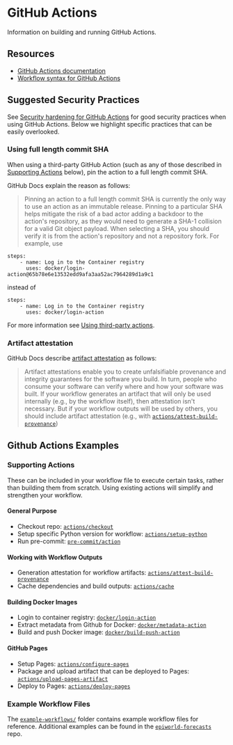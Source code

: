 # GitHub Actions

Information on building and running GitHub Actions.

## Resources
- [GitHub Actions documentation](https://docs.github.com/en/actions)
- [Workflow syntax for GitHub Actions](https://docs.github.com/en/actions/writing-workflows/workflow-syntax-for-github-actions)

## Suggested Security Practices
See [Security hardening for GitHub Actions](https://docs.github.com/en/actions/security-for-github-actions/security-guides/security-hardening-for-github-actions) for good security practices when using GitHub Actions.
Below we highlight specific practices that can be easily overlooked.

### Using full length commit SHA
When using a third-party GitHub Action (such as any of those described in [Supporting Actions](#supporting-actions) below), pin the action to a full length commit SHA.

GitHub Docs explain the reason as follows:
> Pinning an action to a full length commit SHA is currently the only way to use an action as an immutable release.
> Pinning to a particular SHA helps mitigate the risk of a bad actor adding a backdoor to the action's repository, as they would need to generate a SHA-1 collision for a valid Git object payload. 
> When selecting a SHA, you should verify it is from the action's repository and not a repository fork.
For example, use
```
steps:
    - name: Log in to the Container registry
      uses: docker/login-action@65b78e6e13532edd9afa3aa52ac7964289d1a9c1
```
instead of
```
steps:
    - name: Log in to the Container registry
      uses: docker/login-action
```
For more information see [Using third-party actions](https://docs.github.com/en/actions/security-for-github-actions/security-guides/security-hardening-for-github-actions#using-third-party-actions).

### Artifact attestation
GitHub Docs describe [artifact attestation](https://docs.github.com/en/actions/security-for-github-actions/using-artifact-attestations/using-artifact-attestations-to-establish-provenance-for-builds) as follows:
> Artifact attestations enable you to create unfalsifiable provenance and integrity guarantees for the software you build. 
> In turn, people who consume your software can verify where and how your software was built.
If your workflow generates an artifact that will only be used internally (e.g., by the workflow itself), then attestation isn't necessary. 
But if your workflow outputs will be used by others, you should include artifact attestation (e.g., with [`actions/attest-build-provenance`](https://github.com/actions/attest-build-provenance))

## Github Actions Examples

### Supporting Actions
These can be included in your workflow file to execute certain tasks, rather than building them from scratch.
Using existing actions will simplify and strengthen your workflow.

#### General Purpose
- Checkout repo: [`actions/checkout`](https://github.com/actions/checkout)
- Setup specific Python version for workflow: [`actions/setup-python`](https://github.com/actions/setup-python)
- Run pre-commit: [`pre-commit/action`](https://github.com/pre-commit/action)

#### Working with Workflow Outputs
- Generation attestation for workflow artifacts: [`actions/attest-build-provenance`](https://github.com/actions/attest-build-provenance)
- Cache dependencies and build outputs: [`actions/cache`](https://github.com/actions/cache)

#### Building Docker Images
- Login to container registry: [`docker/login-action`](https://github.com/docker/login-action)
- Extract metadata from Github for Docker: [`docker/metadata-action`](https://github.com/docker/metadata-action)
- Build and push Docker image: [`docker/build-push-action`](https://github.com/docker/build-push-action)

#### GitHub Pages
- Setup Pages: [`actions/configure-pages`](https://github.com/actions/configure-pages)
- Package and upload artifact that can be deployed to Pages: [`actions/upload-pages-artifact`](https://github.com/actions/upload-pages-artifact)
- Deploy to Pages: [`actions/deploy-pages`](https://github.com/actions/deploy-pages)

### Example Workflow Files 
The [`example-workflows/`](./example-workflows/) folder contains example workflow files for reference.
Additional examples can be found in the [`epiworld-forecasts`](https://github.com/EpiForeSITE/epiworld-forecasts/) repo.
